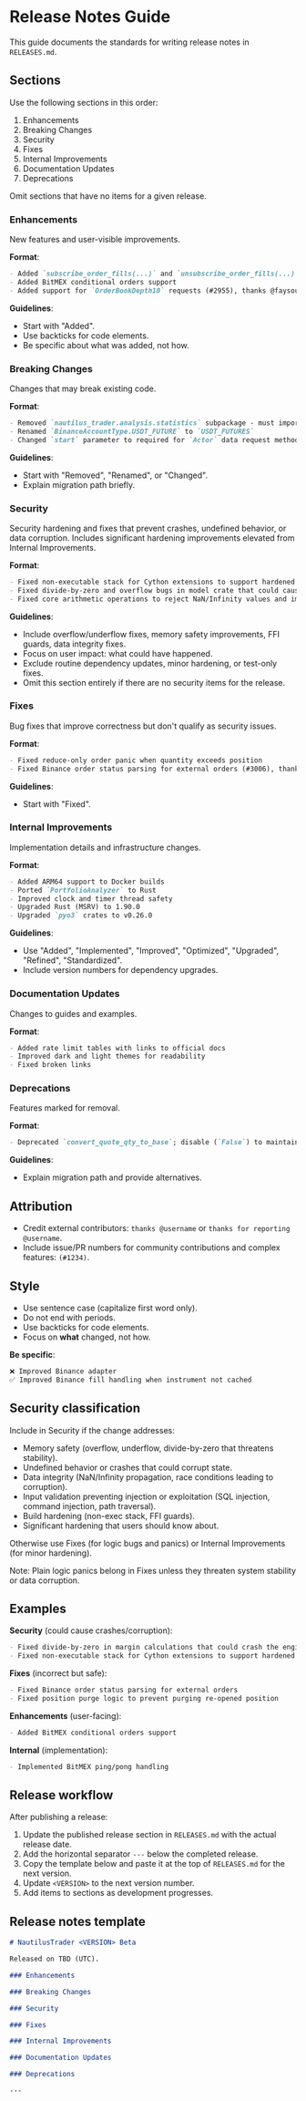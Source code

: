 # Release Notes Guide

This guide documents the standards for writing release notes in `RELEASES.md`.

## Sections

Use the following sections in this order:

1. Enhancements
2. Breaking Changes
3. Security
4. Fixes
5. Internal Improvements
6. Documentation Updates
7. Deprecations

Omit sections that have no items for a given release.

### Enhancements

New features and user-visible improvements.

**Format**:

```markdown
- Added `subscribe_order_fills(...)` and `unsubscribe_order_fills(...)` for `Actor`
- Added BitMEX conditional orders support
- Added support for `OrderBookDepth10` requests (#2955), thanks @faysou
```

**Guidelines**:

- Start with "Added".
- Use backticks for code elements.
- Be specific about what was added, not how.

### Breaking Changes

Changes that may break existing code.

**Format**:

```markdown
- Removed `nautilus_trader.analysis.statistics` subpackage - must import from `nautilus_trader.analysis`
- Renamed `BinanceAccountType.USDT_FUTURE` to `USDT_FUTURES`
- Changed `start` parameter to required for `Actor` data request methods
```

**Guidelines**:

- Start with "Removed", "Renamed", or "Changed".
- Explain migration path briefly.

### Security

Security hardening and fixes that prevent crashes, undefined behavior, or data corruption.
Includes significant hardening improvements elevated from Internal Improvements.

**Format**:

```markdown
- Fixed non-executable stack for Cython extensions to support hardened Linux systems
- Fixed divide-by-zero and overflow bugs in model crate that could cause crashes
- Fixed core arithmetic operations to reject NaN/Infinity values and improve overflow handling
```

**Guidelines**:

- Include overflow/underflow fixes, memory safety improvements, FFI guards, data integrity fixes.
- Focus on user impact: what could have happened.
- Exclude routine dependency updates, minor hardening, or test-only fixes.
- Omit this section entirely if there are no security items for the release.

### Fixes

Bug fixes that improve correctness but don't qualify as security issues.

**Format**:

```markdown
- Fixed reduce-only order panic when quantity exceeds position
- Fixed Binance order status parsing for external orders (#3006), thanks for reporting @bmlquant
```

**Guidelines**:

- Start with "Fixed".

### Internal Improvements

Implementation details and infrastructure changes.

**Format**:

```markdown
- Added ARM64 support to Docker builds
- Ported `PortfolioAnalyzer` to Rust
- Improved clock and timer thread safety
- Upgraded Rust (MSRV) to 1.90.0
- Upgraded `pyo3` crates to v0.26.0
```

**Guidelines**:

- Use "Added", "Implemented", "Improved", "Optimized", "Upgraded", "Refined", "Standardized".
- Include version numbers for dependency upgrades.

### Documentation Updates

Changes to guides and examples.

**Format**:

```markdown
- Added rate limit tables with links to official docs
- Improved dark and light themes for readability
- Fixed broken links
```

### Deprecations

Features marked for removal.

**Format**:

```markdown
- Deprecated `convert_quote_qty_to_base`; disable (`False`) to maintain consistent behaviour. Will be removed in future version
```

**Guidelines**:

- Explain migration path and provide alternatives.

## Attribution

- Credit external contributors: `thanks @username` or `thanks for reporting @username`.
- Include issue/PR numbers for community contributions and complex features: `(#1234)`.

## Style

- Use sentence case (capitalize first word only).
- Do not end with periods.
- Use backticks for code elements.
- Focus on **what** changed, not how.

**Be specific**:

```markdown
❌ Improved Binance adapter
✅ Improved Binance fill handling when instrument not cached
```

## Security classification

Include in Security if the change addresses:

- Memory safety (overflow, underflow, divide-by-zero that threatens stability).
- Undefined behavior or crashes that could corrupt state.
- Data integrity (NaN/Infinity propagation, race conditions leading to corruption).
- Input validation preventing injection or exploitation (SQL injection, command injection, path traversal).
- Build hardening (non-exec stack, FFI guards).
- Significant hardening that users should know about.

Otherwise use Fixes (for logic bugs and panics) or Internal Improvements (for minor hardening).

Note: Plain logic panics belong in Fixes unless they threaten system stability or data corruption.

## Examples

**Security** (could cause crashes/corruption):

```markdown
- Fixed divide-by-zero in margin calculations that could crash the engine
- Fixed non-executable stack for Cython extensions to support hardened systems
```

**Fixes** (incorrect but safe):

```markdown
- Fixed Binance order status parsing for external orders
- Fixed position purge logic to prevent purging re-opened position
```

**Enhancements** (user-facing):

```markdown
- Added BitMEX conditional orders support
```

**Internal** (implementation):

```markdown
- Implemented BitMEX ping/pong handling
```

## Release workflow

After publishing a release:

1. Update the published release section in `RELEASES.md` with the actual release date.
2. Add the horizontal separator `---` below the completed release.
3. Copy the template below and paste it at the top of `RELEASES.md` for the next version.
4. Update `<VERSION>` to the next version number.
5. Add items to sections as development progresses.

## Release notes template

```markdown
# NautilusTrader <VERSION> Beta

Released on TBD (UTC).

### Enhancements

### Breaking Changes

### Security

### Fixes

### Internal Improvements

### Documentation Updates

### Deprecations

---
```
